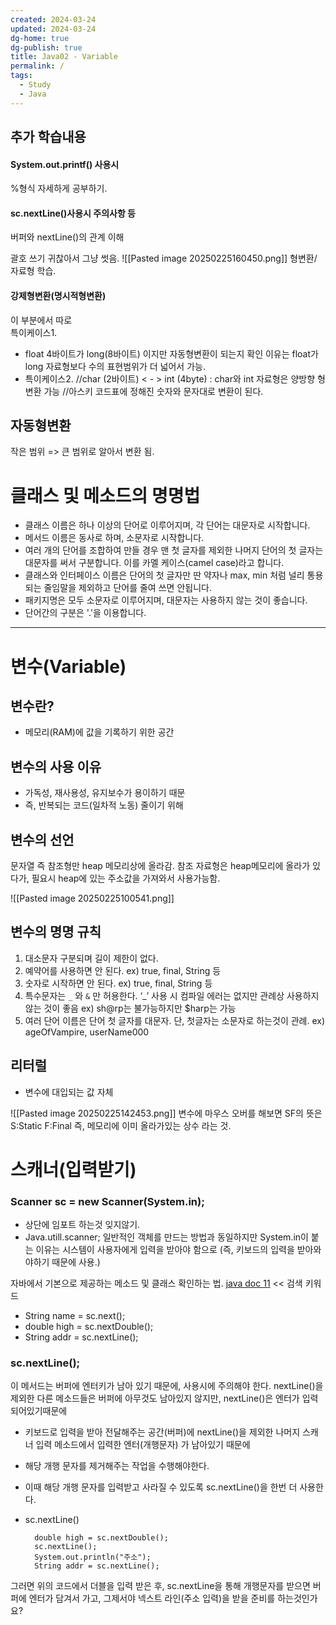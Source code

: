 ```yaml
---
created: 2024-03-24
updated: 2024-03-24
dg-home: true
dg-publish: true
title: Java02 - Variable
permalink: /
tags:
  - Study
  - Java
---
```

## 추가 학습내용
#### System.out.printf() 사용시
%형식 자세하게 공부하기. 
#### sc.nextLine()사용시 주의사항 등
버퍼와 nextLine()의 관계 이해

괄호 쓰기 귀찮아서 그냥 썻음.
![[Pasted image 20250225160450.png]]
형변환/ 자료형 학습.

#### 강제형변환(명시적형변환)
이 부분에서 따로	
특이케이스1.
- float 4바이트가 long(8바이트) 이지만 자동형변환이 되는지 확인
  이유는 float가 long 자료형보다 수의 표현범위가 더 넓어서 가능.
- 특이케이스2. 
		//char (2바이트) < - > int (4byte) : char와 int 자료형은 양방향 형변환 가능
		//아스키 코드표에 정해진 숫자와 문자대로 변환이 된다.


## 자동형변환
작은 범위 => 큰 범위로 알아서 변환 됨. 



# 클래스 및 메소드의 명명법
- 클래스 이름은 하나 이상의 단어로 이루어지며, 각 단어는 대문자로 시작합니다. 
- 메서드 이름은 동사로 하며, 소문자로 시작합니다. 
- 여러 개의 단어를 조합하여 만들 경우 맨 첫 글자를 제외한 나머지 단어의 첫 글자는 대문자를 써서 구분합니다. 이를 카멜 케이스(camel case)라고 합니다. 
- 클래스와 인터페이스 이름은 단어의 첫 글자만 딴 약자나 max, min 처럼 널리 통용되는 줄임말을 제외하고 단어를 줄여 쓰면 안됩니다. 
- 패키지명은 모두 소문자로 이루어지며, 대문자는 사용하지 않는 것이 좋습니다. 
- 단어간의 구분은 '.'을 이용합니다.
---
# 변수(Variable)
## 변수란?
- 메모리(RAM)에 값을 기록하기 위한 공간
## 변수의 사용 이유
- 가독성, 재사용성, 유지보수가 용이하기 때문
- 즉, 반복되는 코드(일차적 노동) 줄이기 위해
## 변수의 선언

문자열 즉 참조형만 heap 메모리상에 올라감.
참조 자료형은 heap메모리에 올라가 있다가, 필요시 heap에 있는 주소값을 가져와서 사용가능함.

![[Pasted image 20250225100541.png]]
## 변수의 명명 규칙
1. 대소문자 구분되며 길이 제한이 없다.
2. 예약어를 사용하면 안 된다.
   ex) true, final, String 등
3. 숫자로 시작하면 안 된다.
   ex) true, final, String 등
4. 특수문자는 `_` 와 `&` 만 허용한다.
    ‘_’ 사용 시 컴파일 에러는 없지만 관례상 사용하지 않는 것이 좋음 ex) sh@rp는 불가능하지만 $harp는 가능
5. 여러 단어 이름은 단어 첫 글자를 대문자.
   단, 첫글자는 소문자로 하는것이 관례.
   ex) ageOfVampire, userName000
## 리터럴
- 변수에 대입되는 값 자체


![[Pasted image 20250225142453.png]]
변수에 마우스 오버를 해보면 SF의 뜻은
S:Static
F:Final
즉, 메모리에 이미 올라가있는 상수 라는 것.
# 스캐너(입력받기)

### Scanner sc = new Scanner(System.in);
* 상단에 임포트 하는것 잊지않기. 
* Java.utill.scanner;
일반적인 객체를 만드는 방법과 동일하지만 System.in이 붙는 이유는 시스템이 사용자에게 입력을 받아야 함으로 (즉, 키보드의 입력을 받아와야하기 때문에 사용.)

자바에서 기본으로 제공하는 메소드 및 클래스 확인하는 법.
[java doc 11](https://docs.oracle.com/en/java/javase/11/docs/api/) << 검색 키워드

- String name = sc.next();
- double high = sc.nextDouble();
- String addr = sc.nextLine();
### sc.nextLine(); 
이 메서드는 버퍼에 엔터키가 남아 있기 때문에, 사용시에 주의해야 한다.
nextLine()을 제외한 다른 메소드들은 버퍼에 아무것도 남아있지 않지만,
nextLine()은 엔터가 입력되어있기때문에 

- 키보드로 입력을 받아 전달해주는 공간(버퍼)에 nextLine()을 제외한 나머지 스캐너 입력 메소드에서 입력한 엔터(개행문자) 가 남아있기 때문에 
- 해당 개행 문자를 제거해주는 작업을 수행해야한다.
- 이때 해당 개행 문자를 입력받고 사라질 수 있도록 sc.nextLine()을 한번 더 사용한다. 
- sc.nextLine()



		double high = sc.nextDouble();
		sc.nextLine();
		System.out.println("주소");
		String addr = sc.nextLine();

그러면 위의 코드에서 더블을 입력 받은 후, sc.nextLine을 통해 개행문자를 받으면 버퍼에 엔터가 담겨서 가고, 그제서야 넥스트 라인(주소 입력)을 받을 준비를 하는것인가요?

